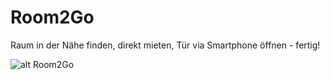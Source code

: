 # Room2Go
Raum in der Nähe finden, direkt mieten, Tür via Smartphone öffnen - fertig!

![alt Room2Go](http://www.room2go.at/de/images/party.jpg)
